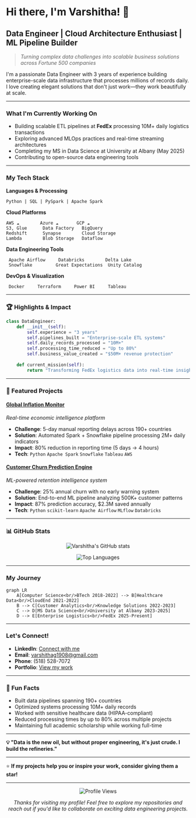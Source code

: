# Hi there, I'm Varshitha! 👋

##  Data Engineer | Cloud Architecture Enthusiast | ML Pipeline Builder

> *Turning complex data challenges into scalable business solutions across Fortune 500 companies*

I'm a passionate Data Engineer with 3 years of experience building enterprise-scale data infrastructure that processes millions of records daily. I love creating elegant solutions that don't just work—they work beautifully at scale.

---

###  What I'm Currently Working On

-  Building scalable ETL pipelines at **FedEx** processing 10M+ daily logistics transactions
-  Exploring advanced MLOps practices and real-time streaming architectures
-  Completing my MS in Data Science at University at Albany (May 2025)
-  Contributing to open-source data engineering tools

---

###  My Tech Stack

**Languages & Processing**
```
Python | SQL | PySpark | Apache Spark
```

**Cloud Platforms**
```
AWS ☁️        Azure ☁️       GCP ☁️
S3, Glue      Data Factory   BigQuery
Redshift      Synapse        Cloud Storage
Lambda        Blob Storage   Dataflow
```

**Data Engineering Tools**
```
 Apache Airflow     Databricks        Delta Lake
 Snowflake         Great Expectations  Unity Catalog
```

**DevOps & Visualization**
```
 Docker     Terraform     Power BI     Tableau
```

---

### 🏆 Highlights & Impact

```python
class DataEngineer:
    def __init__(self):
        self.experience = "3 years"
        self.pipelines_built = "Enterprise-scale ETL systems"
        self.daily_records_processed = "10M+"
        self.processing_time_reduced = "Up to 80%"
        self.business_value_created = "$50M+ revenue protection"
        
    def current_mission(self):
        return "Transforming FedEx logistics data into real-time insights"
```

---

### 🌟 Featured Projects

####  [Global Inflation Monitor](link-to-repo)
*Real-time economic intelligence platform*
- **Challenge**: 5-day manual reporting delays across 190+ countries
- **Solution**: Automated Spark + Snowflake pipeline processing 2M+ daily indicators
- **Impact**: 80% reduction in reporting time (5 days → 4 hours)
- **Tech**: `Python` `Apache Spark` `Snowflake` `Tableau` `AWS`

####  [Customer Churn Prediction Engine](link-to-repo)
*ML-powered retention intelligence system*
- **Challenge**: 25% annual churn with no early warning system
- **Solution**: End-to-end ML pipeline analyzing 500K+ customer patterns
- **Impact**: 87% prediction accuracy, $2.3M saved annually
- **Tech**: `Python` `scikit-learn` `Apache Airflow` `MLflow` `Databricks`



---

### 📊 GitHub Stats

<div align="center">
  
![Varshitha's GitHub stats](https://github-readme-stats.vercel.app/api?username=varshitha-g&show_icons=true&theme=tokyonight)

![Top Languages](https://github-readme-stats.vercel.app/api/top-langs/?username=varshitha-g&layout=compact&theme=tokyonight)

</div>

---

###  My Journey

```mermaid
graph LR
    A[Computer Science<br/>BTech 2018-2022] --> B[Healthcare Data<br/>CloudEnd 2021-2022]
    B --> C[Customer Analytics<br/>Knowledge Solutions 2022-2023]
    C --> D[MS Data Science<br/>University at Albany 2023-2025]
    D --> E[Enterprise Logistics<br/>FedEx 2025-Present]
```

---

###  Let's Connect!

-  **LinkedIn**: [Connect with me](your-linkedin-url)
-  **Email**: varshithag1908@gmail.com
-  **Phone**: (518) 528-7072
-  **Portfolio**: [View my work](link-to-portfolio-site)

---

### 🎯 Fun Facts

-  Built data pipelines spanning 190+ countries
-  Optimized systems processing 10M+ daily records
-  Worked with sensitive healthcare data (HIPAA-compliant)
-  Reduced processing times by up to 80% across multiple projects
-  Maintaining full academic scholarship while working full-time

---

**💡 "Data is the new oil, but without proper engineering, it's just crude. I build the refineries."**

---

⭐ **If my projects help you or inspire your work, consider giving them a star!**

---

<div align="center">
  
![Profile Views](https://komarev.com/ghpvc/?username=varshitha-g&color=brightgreen)

*Thanks for visiting my profile! Feel free to explore my repositories and reach out if you'd like to collaborate on exciting data engineering projects.*

</div>
